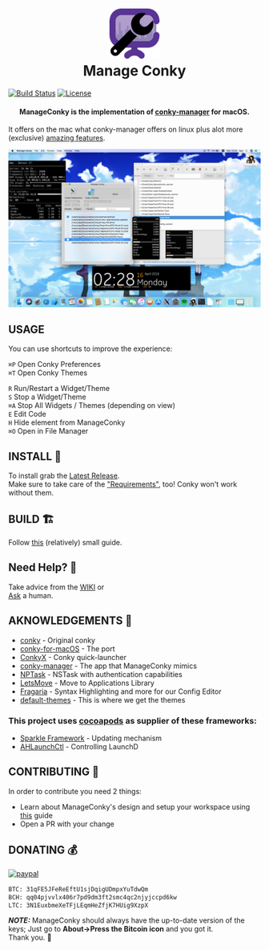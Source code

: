 <h1 align="center">
  <a><img src="icon.png" alt="Manage Conky" width="100"></a>
  <br>
  Manage Conky
  <br>
</h1>

[![Build Status](https://travis-ci.org/Conky-for-macOS/Manage-Conky.svg?branch=master)](https://travis-ci.org/Conky-for-macOS/Manage-Conky)
[![License](https://img.shields.io/badge/LICENSE-MIT-green.svg)](https://opensource.org/licenses/MIT)


<h4 align="center">ManageConky is the implementation of <a href="https://github.com/teejee2008/conky-manager" target="_blank">conky-manager</a> for macOS.</h4>

It offers on the mac what conky-manager offers on linux plus alot more (exclusive) [amazing features](https://github.com/Conky-for-macOS/Manage-Conky/wiki).

![preview](preview.svg)

## USAGE

You can use shortcuts to improve the experience:

`⌘P`    Open Conky Preferences<br>
`⌘T`    Open Conky Themes<br>

`R`      Run/Restart a Widget/Theme<br>
`S`      Stop a Widget/Theme<br>
`⌘A`    Stop All Widgets / Themes (depending on view)<br>
`E`      Edit Code<br>
`H`      Hide element from ManageConky<br>
`⌘O`    Open in File Manager<br>

## INSTALL 💾

To install grab the [Latest Release](https://github.com/Conky-for-macOS/Manage-Conky/releases/latest). <br>
Make sure to take care of the ["Requirements"](https://github.com/Conky-for-macOS/conky-for-macOS/wiki/Build-on-macOS#-requirements), too! Conky won't work without them.

## BUILD 🏗

Follow [this](https://github.com/Conky-for-macOS/Manage-Conky/wiki/Build-or-Maintain) (relatively) small guide.

## Need Help? 💉

Take advice from the [WIKI](https://github.com/Conky-for-macOS/Manage-Conky/wiki) or <br>
[Ask](https://github.com/Conky-for-macOS/Manage-Conky/issues) a human.

## AKNOWLEDGEMENTS 📖

- [conky](https://github.com/brndnmtthws/conky) - Original conky
- [conky-for-macOS](https://github.com/Conky-for-macOS/conky-for-macOS) - The port
- [ConkyX](https://github.com/Conky-for-macOS/ConkyX) - Conky quick-launcher
- [conky-manager](https://github.com/teejee2008/conky-manager) - The app that ManageConky mimics
- [NPTask](https://github.com/npyl/NPTask) - NSTask with authentication capabilities
- [LetsMove](https://github.com/potionfactory/LetsMove) - Move to Applications Library
- [Fragaria](https://github.com/Conky-for-macOS/Fragaria) - Syntax Highlighting and more for our Config Editor
- [default-themes](https://github.com/Conky-for-macOS/default-themes) - This is where we get the themes

### This project uses [cocoapods](https://cocoapods.org/) as supplier of these frameworks:
- [Sparkle Framework](https://sparkle-project.org) - Updating mechanism
- [AHLaunchCtl](https://github.com/eahrold/AHLaunchCtl) - Controlling LaunchD

## CONTRIBUTING 🤝

In order to contribute you need 2 things:

- Learn about ManageConky's design and setup your workspace using [this](https://github.com/Conky-for-macOS/Manage-Conky/wiki/Build-or-Maintain) guide
- Open a PR with your change

## DONATING 💰

[![paypal](https://www.paypalobjects.com/en_US/i/btn/btn_donateCC_LG.gif)](https://www.paypal.com/cgi-bin/webscr?cmd=_s-xclick&hosted_button_id=NSV636CUWX754)


```
BTC: 31qFE5JFeReEftU1sjDqigUDmpxYuTdwQm
BCH: qq04pjvvlx406r7pd9dm3ft2smc4qc2njyjccpd6kw
LTC: 3N1EuxbmeXeTFjLEqmHeZfjK7HUig9XzpX
```

***NOTE:*** ManageConky should always have the up-to-date version of the keys; Just go to **About->Press the Bitcoin icon** and you got it. <br>
Thank you. :beers:
